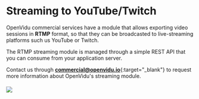 # Streaming to YouTube/Twitch

OpenVidu commercial services have a module that allows exporting video sessions in **RTMP** format, so that they can be broadcasted to live-streaming platforms such us YouTube or Twitch.

The RTMP streaming module is managed through a simple REST API that you can consume from your application server.

Contact us through [**commercial@openvidu.io**](mailto:commercial@openvidu.io){:target="_blank"} to request more information about OpenVidu's streaming module.

<div class="row">
    <div class="pro-gallery" style="margin: 20px 0">
        <a data-fancybox="gallery" data-type="image" href="img/docs/advanced-features/openvidu-streaming.png" class="fancybox-img"><img class="img-responsive" style="margin: auto; max-height: 550px" src="img/docs/advanced-features/openvidu-streaming.png"/></a>
    </div>
</div>

<br>

<link rel="stylesheet" href="https://cdnjs.cloudflare.com/ajax/libs/fancybox/3.1.20/jquery.fancybox.min.css" />
<script src="https://cdnjs.cloudflare.com/ajax/libs/fancybox/3.1.20/jquery.fancybox.min.js"></script>
<script type='text/javascript' src='js/fancybox-setup.js'></script>